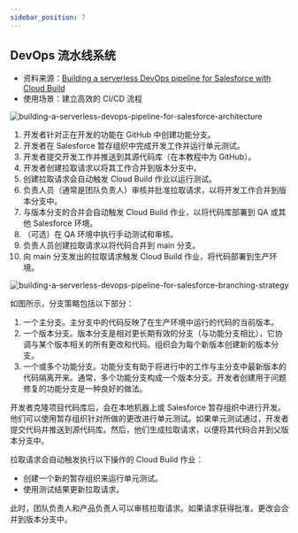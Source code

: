 ```yaml
---
sidebar_position: 7
---
```


## DevOps 流水线系统
- 资料来源：[Building a serverless DevOps pipeline for Salesforce with Cloud Build](https://cloud.google.com/architecture/building-a-serverless-devops-pipeline-for-salesforce)
- 使用场景：建立高效的 CI/CD 流程

![building-a-serverless-devops-pipeline-for-salesforce-architecture](/img/system/building-a-serverless-devops-pipeline-for-salesforce-architecture.svg)

1. 开发者针对正在开发的功能在 GitHub 中创建功能分支。
2. 开发者在 Salesforce 暂存组织中完成开发工作并运行单元测试。
3. 开发者提交开发工作并推送到其源代码库（在本教程中为 GitHub）。
4. 开发者创建拉取请求以将其工作合并到版本分支中。
5. 创建拉取请求会自动触发 Cloud Build 作业以运行测试。
6. 负责人员（通常是团队负责人）审核并批准拉取请求，以将开发工作合并到版本分支中。
7. 与版本分支的合并会自动触发 Cloud Build 作业，以将代码库部署到 QA 或其他 Salesforce 环境。
8. （可选）在 QA 环境中执行手动测试和审核。
9. 负责人员创建拉取请求以将代码合并到 main 分支。
10. 向 main 分支发出的拉取请求触发 Cloud Build 作业，将代码部署到生产环境。

![building-a-serverless-devops-pipeline-for-salesforce-branching-strategy](/img/system/building-a-serverless-devops-pipeline-for-salesforce-branching-strategy.svg)

如图所示，分支策略包括以下部分：

1. 一个主分支。主分支中的代码反映了在生产环境中运行的代码的当前版本。
2. 一个版本分支。版本分支是相对更长期有效的分支（与功能分支相比），它协调与某个版本相关的所有更改和代码。组织会为每个新版本创建新的版本分支。
3. 一个或多个功能分支。功能分支有助于将进行中的工作与主分支中最新版本的代码隔离开来。通常，多个功能分支构成一个版本分支。开发者创建用于问题修复的功能分支是一种良好的做法。

开发者克隆项目代码库后，会在本地机器上或 Salesforce 暂存组织中进行开发。他们可以使用暂存组织针对所做的更改进行单元测试。如果单元测试通过，开发者提交代码并推送到源代码库。然后，他们生成拉取请求，以便将其代码合并到父版本分支中。

拉取请求会自动触发执行以下操作的 Cloud Build 作业：
- 创建一个新的暂存组织来运行单元测试。
- 使用测试结果更新拉取请求。

此时，团队负责人和产品负责人可以审核拉取请求。如果请求获得批准，更改会合并到版本分支中。
